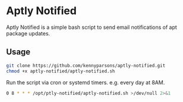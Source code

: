 # Aptly Notified
Aptly Notified is a simple bash script to send email notifications of apt package updates.

## Usage
```bash
git clone https://github.com/kennyparsons/aptly-notified.git
chmod +x aptly-notified/aptly-notified.sh
```
Run the script via cron or systemd timers. 
e.g. every day at 8AM.
```bash
0 8 * * * /opt/ptly-notified/aptly-notified.sh >/dev/null 2>&1
```

